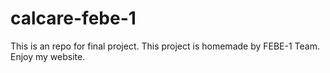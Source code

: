 # calcare-febe-1
This is an repo for final project. This project is homemade by FEBE-1 Team. Enjoy my website.
